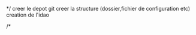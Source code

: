 */
creer le depot git
creer la structure (dossier,fichier de configuration etc)
creation de l'idao

/*